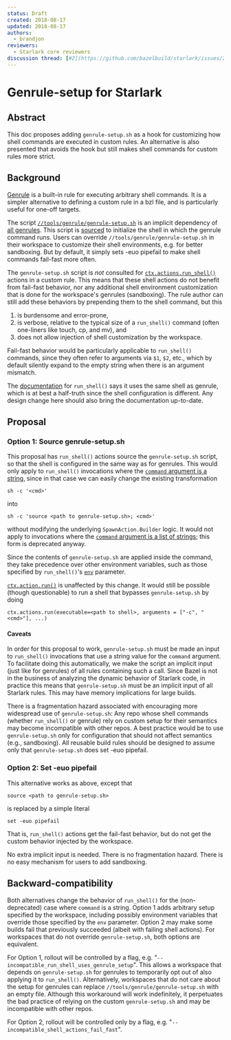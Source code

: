 ```yaml
---
status: Draft
created: 2018-08-17
updated: 2018-08-17
authors:
  - brandjon
reviewers:
  - Starlark core reviewers
discussion thread: [#2](https://github.com/bazelbuild/starlark/issues/2)
---
```


# Genrule-setup for Starlark

## Abstract

This doc proposes adding `genrule-setup.sh` as a hook for customizing how shell commands are executed in custom rules. An alternative is also presented that avoids the hook but still makes shell commands for custom rules more strict.

## Background

[Genrule](https://docs.bazel.build/versions/master/be/general.html#genrule) is a built-in rule for executing arbitrary shell commands. It is a simpler alternative to defining a custom rule in a bzl file, and is particularly useful for one-off targets.

The script [`//tools/genrule/genrule-setup.sh`](https://github.com/bazelbuild/bazel/blob/0.16.1/tools/genrule/genrule-setup.sh) is an implicit dependency of [all genrules](https://github.com/bazelbuild/bazel/blob/0.16.1/src/main/java/com/google/devtools/build/lib/bazel/rules/genrule/BazelGenRuleRule.java#L51). This script is [sourced](https://github.com/bazelbuild/bazel/blob/0.16.1/src/main/java/com/google/devtools/build/lib/rules/genrule/GenRuleBase.java#L167) to initialize the shell in which the genrule command runs. Users can override `//tools/genrule/genrule-setup.sh` in their workspace to customize their shell environments, e.g. for better sandboxing. But by default, it simply sets -euo pipefail to make shell commands fail-fast more often.

The `genrule-setup.sh` script is *not* consulted for [`ctx.actions.run_shell()`](https://docs.bazel.build/versions/master/skylark/lib/actions.html#run_shell) actions in a custom rule. This means that these shell actions do not benefit from fail-fast behavior, nor any additional shell environment customization that is done for the workspace's genrules (sandboxing). The rule author can still add these behaviors by prepending them to the shell command, but this

1.  is burdensome and error-prone,
1.  is verbose, relative to the typical size of a `run_shell()` command (often one-liners like touch, cp, and mv), and
1.  does not allow injection of shell customization by the workspace.

Fail-fast behavior would be particularly applicable to `run_shell()` commands, since they often refer to arguments via `$1`, `$2`, etc., which by default silently expand to the empty string when there is an argument mismatch.

The [documentation](https://docs.bazel.build/versions/master/skylark/lib/actions.html#run_shell.command) for `run_shell()` says it uses the same shell as genrule, which is at best a half-truth since the shell configuration is different. Any design change here should also bring the documentation up-to-date.

## Proposal

### Option 1: Source genrule-setup.sh

This proposal has `run_shell()` actions source the `genrule-setup.sh` script, so that the shell is configured in the same way as for genrules. This would only apply to `run_shell()` invocations where the [`command` argument is a string](https://github.com/bazelbuild/bazel/blob/0.16.1/src/main/java/com/google/devtools/build/lib/analysis/skylark/SkylarkActionFactory.java#L272), since in that case we can easily change the existing transformation

```
sh -c '<cmd>'
```

into

```
sh -c 'source <path to genrule-setup.sh>; <cmd>'
```

without modifying the underlying `SpawnAction.Builder` logic. It would not apply to invocations where the [`command` argument is a list of strings](https://github.com/bazelbuild/bazel/blob/0.16.1/src/main/java/com/google/devtools/build/lib/analysis/skylark/SkylarkActionFactory.java#L291)</code>; this form is deprecated anyway.

Since the contents of `genrule-setup.sh` are applied inside the command, they take precedence over other environment variables, such as those specified by `run_shell()`'s [`env`](https://docs.bazel.build/versions/master/skylark/lib/actions.html#run_shell.env) parameter.

[`ctx.action.run()`](https://docs.bazel.build/versions/master/skylark/lib/actions.html#run) is unaffected by this change. It would still be possible (though questionable) to run a shell that bypasses `genrule-setup.sh` by doing

```
ctx.actions.run(executable=<path to shell>, arguments = ["-c", "<cmd>"], ...)
```

#### Caveats

In order for this proposal to work, `genrule-setup.sh` must be made an input to `run_shell()` invocations that use a string value for the `command` argument. To facilitate doing this automatically, we make the script an implicit input (just like for genrules) of all rules containing such a call. Since Bazel is not in the business of analyzing the dynamic behavior of Starlark code, in practice this means that `genrule-setup.sh` must be an implicit input of all Starlark rules. This may have memory implications for large builds.

There is a fragmentation hazard associated with encouraging more widespread use of `genrule-setup.sh`: Any repo whose shell commands (whether `run_shell()` or genrule) rely on custom setup for their semantics may become incompatible with other repos. A best practice would be to use `genrule-setup.sh` only for configuration that should not affect semantics (e.g., sandboxing). All reusable build rules should be designed to assume only that `genrule-setup.sh` does set -euo pipefail.

### Option 2: Set -euo pipefail

This alternative works as above, except that

```
source <path to genrule-setup.sh>
```

is replaced by a simple literal

```
set -euo pipefail
```

That is, `run_shell()` actions get the fail-fast behavior, but do not get the custom behavior injected by the workspace.

No extra implicit input is needed. There is no fragmentation hazard. There is no easy mechanism for users to add sandboxing.

## Backward-compatibility

Both alternatives change the behavior of `run_shell()` for the (non-deprecated) case where `command` is a string. Option 1 adds arbitrary setup specified by the workspace, including possibly environment variables that override those specified by the `env` parameter. Option 2 may make some builds fail that previously succeeded (albeit with failing shell actions). For workspaces that do not override `genrule-setup.sh`, both options are equivalent.

For Option 1, rollout will be controlled by a flag, e.g. "`--incompatible_run_shell_uses_genrule_setup`". This allows a workspace that depends on `genrule-setup.sh` for genrules to temporarily opt out of also applying it to `run_shell()`. Alternatively, workspaces that do not care about the setup for genrules can replace `//tools/genrule/genrule-setup.sh` with an empty file. Although this workaround will work indefinitely, it perpetuates the bad practice of relying on the custom `genrule-setup.sh` and may be incompatible with other repos.

For Option 2, rollout will be controlled only by a flag, e.g. "`--incompatible_shell_actions_fail_fast`".
